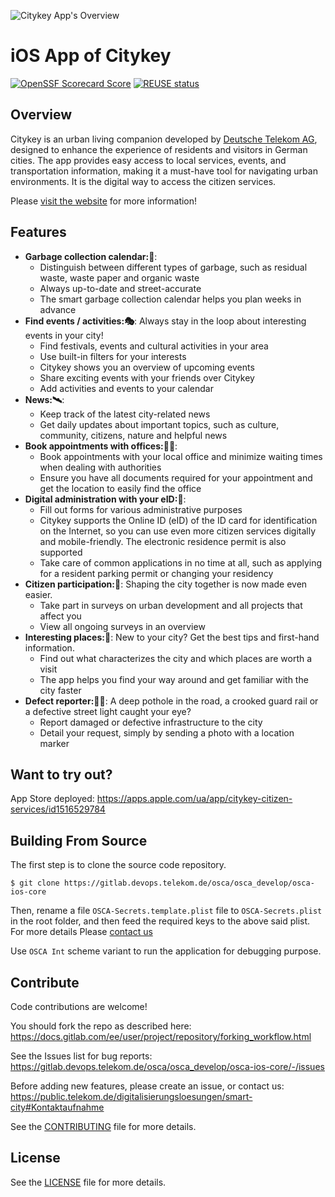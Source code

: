 ![Citykey App's Overview](./images/cover.png)

# iOS App of Citykey

[![OpenSSF Scorecard Score](https://api.scorecard.dev/projects/github.com/telekom/citykey-ios/badge)](https://scorecard.dev/viewer/?uri=github.com/telekom/citykey-ios/badge)
[![REUSE status](https://api.reuse.software/badge/github.com/telekom/CityKey-iOS)](https://api.reuse.software/info/github.com/telekom/CityKey-iOS)

## Overview

Citykey is an urban living companion developed by [Deutsche Telekom AG](https://www.telekom.com/de),
designed to enhance the experience of residents and visitors in German cities. The app provides easy
access to local services, events, and transportation information, making it a must-have tool for
navigating urban environments. It is the digital way to access the citizen services.

Please [visit the website](https://citykey.app) for more information!

## Features

- **Garbage collection calendar:🚛**:
    - Distinguish between different types of garbage, such as residual waste, waste paper and
      organic waste
    - Always up-to-date and street-accurate
    - The smart garbage collection calendar helps you plan weeks in advance
- **Find events / activities:🎭**:
  Always stay in the loop about interesting events in your city!
    - Find festivals, events and cultural activities in your area
    - Use built-in filters for your interests
    - Citykey shows you an overview of upcoming events
    - Share exciting events with your friends over Citykey
    - Add activities and events to your calendar
- **News:🛰**:
    - Keep track of the latest city-related news
    - Get daily updates about important topics, such as culture, community, citizens, nature and
      helpful news
- **Book appointments with offices:👨‍💼**:
    - Book appointments with your local office and minimize waiting times when dealing with
      authorities
    - Ensure you have all documents required for your appointment and get the location to easily
      find the office
- **Digital administration with your eID:📱**:
    - Fill out forms for various administrative purposes
    - Citykey supports the Online ID (eID) of the ID card for identification on the Internet, so you
      can use even more citizen services digitally and mobile-friendly. The electronic residence
      permit is also supported
    - Take care of common applications in no time at all, such as applying for a resident parking
      permit or changing your residency
- **Citizen participation:📝**:
  Shaping the city together is now made even easier.
    - Take part in surveys on urban development and all projects that affect you
    - View all ongoing surveys in an overview
- **Interesting places:🌃**:
  New to your city? Get the best tips and first-hand information.
    - Find out what characterizes the city and which places are worth a visit
    - The app helps you find your way around and get familiar with the city faster
- **Defect reporter:🤳🚧**:
  A deep pothole in the road, a crooked guard rail or a defective street light caught your eye?
    - Report damaged or defective infrastructure to the city
    - Detail your request, simply by sending a photo with a location marker

## Want to try out?

App Store deployed: https://apps.apple.com/ua/app/citykey-citizen-services/id1516529784

## Building From Source

The first step is to clone the source code repository.

    $ git clone https://gitlab.devops.telekom.de/osca/osca_develop/osca-ios-core

Then, rename a file `OSCA-Secrets.template.plist` file to `OSCA-Secrets.plist` in the root folder, and then feed the required keys to the above said plist. For more details Please [contact us](https://public.telekom.de/digitalisierungsloesungen/smart-city#Kontaktaufnahme)

Use `OSCA Int` scheme variant to run the application for debugging purpose.

## Contribute

Code contributions are welcome!

You should fork the repo as described
here: https://docs.gitlab.com/ee/user/project/repository/forking_workflow.html

See the Issues list for bug
reports: https://gitlab.devops.telekom.de/osca/osca_develop/osca-ios-core/-/issues

Before adding new features, please create an issue, or contact
us: https://public.telekom.de/digitalisierungsloesungen/smart-city#Kontaktaufnahme

See the [CONTRIBUTING](./CONTRIBUTING.md) file for more details.

## License

See the [LICENSE](./LICENSE) file for more details.
